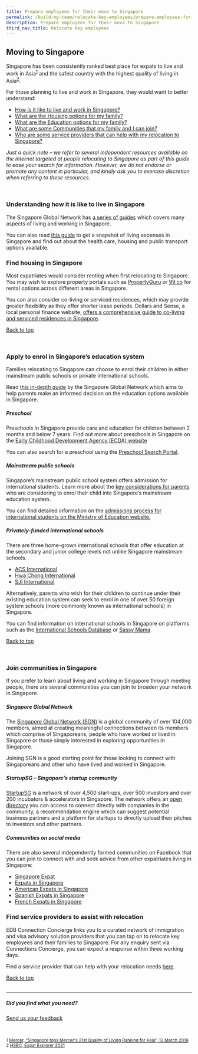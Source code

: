 ```yaml
---
title: Prepare employees for their move to Singapore
permalink: /build-my-team/relocate-key-employees/prepare-employees-for-move-to-sg/
description: Prepare employees for their move to Singapore
third_nav_title: Relocate key employees
---
```

## Moving to Singapore


Singapore has been consistently ranked best place for expats to live and work in Asia<sup><a target="_blank" href="https://www.mercer.com.sg/newsroom/2019-quality-of-living-survey.html">1</a></sup> and the safest country with the highest quality of living in Asia<sup><a target="_blank" href="https://www.expat.hsbc.com/expat-explorer/league-table/">2</a></sup>. 

For those planning to live and work in Singapore, they would want to better understand:
* [How is it like to live and work in Singapore?](#understanding-how-it-is-like-to-live-in-singapore)
* [What are the Housing options for my family?](#find-housing-in-singapore)
* [What are the Education options for my family?](#apply-to-enrol-in-singapores-education-system)
* [What are some Communities that my family and I can join?](#join-communities-in-singapore)
* [Who are some service providers that can help with my relocation to Singapore?](#find-service-providers-to-assist-with-relocation)

_Just a quick note – we refer to several independent resources available on the internet targeted at people relocating to Singapore as part of this guide to ease your search for information. However, we do not endorse or promote any content in particular, and kindly ask you to exercise discretion when referring to these resources._

<br>

### Understanding how it is like to live in Singapore

The Singapore Global Network has <a target="_blank" href="https://singaporeglobalnetwork.gov.sg/guides/">a series of guides</a> which covers many aspects of living and working in Singapore.

You can also read <a target="_blank" href="https://www.edb.gov.sg/en/setting-up-in-singapore/business-guides/guide-to-living-in-singapore.html">this guide</a> to get a snapshot of living expenses in Singapore and find out about the health care, housing and public transport options available.


### Find housing in Singapore

Most expatriates would consider renting when first relocating to Singapore. You may wish to explore property portals such as <a target="_blank" href="https://www.propertyguru.com.sg/">PropertyGuru</a> or <a target="_blank" href="https://www.99.co/">99.co</a> for rental options across different areas in Singapore.

You can also consider co-living or serviced residences, which may provide greater flexibility as they offer shorter lease periods. Dollars and Sense, a local personal finance website, <a target="_blank" href="https://dollarsandsense.sg/price-guide-co-living-spaces-serviced-apartments/">offers a comprehensive guide to co-living and serviced residences in Singapore</a>.

[Back to top](#moving-to-singapore)<br>

<br>



### Apply to enrol in Singapore’s education system

Families relocating to Singapore can choose to enrol their children in either mainstream public schools or private international schools.

Read <a target="_blank" href="https://singaporeglobalnetwork.gov.sg/guides/education-in-sg/">this in-depth guide</a> by the Singapore Global Network which aims to help parents make an informed decision on the education options available in Singapore.

##### Preschool

Preschools in Singapore provide care and education for children between 2 months and below 7 years. Find out more about preschools in Singapore on the <a target="_blank" href="https://www.ecda.gov.sg/parents/choosing-a-preschool/choosing-a-preschool-for-your-child">Early Childhood Development Agency (ECDA) website</a>

You can also search for a preschool using the <a target="_blank" href="https://go.gov.sg/ecda-psp">Preschool Search Portal</a>.

##### Mainstream  public schools

Singapore’s mainstream public school system offers admission for international students. Learn more about the <a target="_blank" href="https://www.moe.gov.sg/international-students/studying-in-singapore">key considerations for parents</a> who are considering to enrol their child into Singapore’s mainstream education system.

You can find detailed information on the <a target="_blank" href="https://www.moe.gov.sg/international-students/admission">admissions process for international students on the Ministry of Education website.</a>

##### Privately-funded international schools

There are three home-grown international schools that offer education at the secondary and junior college levels not unlike Singapore mainstream schools.

* <a target="_blank" href="http://www.acsinternational.com.sg/">ACS International </a>
* <a target="_blank" href="http://www.hcis.edu.sg/">Hwa Chong International </a>
* <a target="_blank" href="http://www.sji-international.com.sg/">SJI International </a>

Alternatively, parents who wish for their children to continue under their existing education system can seek to enrol in one of over 50 foreign system schools (more commonly known as international schools) in Singapore.

You can find information on international schools in Singapore on platforms such as the <a target="_blank" href="https://www.international-schools-database.com/in/singapore">International Schools Database</a> or <a target="_blank" href="https://www.sassymamasg.com/schools-guide/">Sassy Mama</a>

[Back to top](#moving-to-singapore)<br>

<br>



### Join communities in Singapore

If you prefer to learn about living and working in Singapore through meeting people, there are several communities you can join to broaden your network in Singapore.

##### Singapore Global Network

The <a target="_blank" href="https://singaporeglobalnetwork.gov.sg">Singapore Global Network (SGN)</a> is a global community of over 104,000 members, aimed at creating meaningful connections between its members which comprise of Singaporeans, people who have worked or lived in Singapore or those simply interested in exploring opportunities in Singapore.

Joining SGN is a good starting point for those looking to connect with Singaporeans and other who have lived and worked in Singapore.

##### StartupSG – Singapore’s startup community

<a target="_blank" href="https://www.startupsg.gov.sg/">StartupSG</a> is a network of over 4,500 start-ups, over 500 investors and over 200 incubators &amp; accelerators in Singapore. The network offers an <a target="_blank" href="https://www.startupsg.gov.sg/directory/startups/">open directory</a> you can access to connect directly with companies in the community, a recommendation engine which can suggest potential business partners and a platform for startups to directly upload their pitches to investors and other partners.

##### Communities on social media

There are also several independently formed communities on Facebook that you can join to connect with and seek advice from other expatriates living in Singapore:

* <a target="_blank" href="https://www.facebook.com/groups/SingaporeExpatscom">Singapore Expat </a>
* <a target="_blank" href="https://www.facebook.com/groups/124648157604640">Expats in Singapore </a>
* <a target="_blank" href="https://www.facebook.com/groups/americansinsingapore">American Expats in Singapore</a>
* <a target="_blank" href="https://www.facebook.com/groups/spanishinsingapore/">Spanish Expats in Singapore </a>
* <a target="_blank" href="https://www.facebook.com/groups/frenchinsingapore/">French Expats in Singapore </a>


### Find service providers to assist with relocation

EDB Connection Concierge links you to a curated network of immigration and visa advisory solution providers that you can tap on to relocate key employees and their families to Singapore. For any enquiry sent via Connections Concierge, you can expect a response within three working days.

Find a service provider that can help with your relocation needs <a target="_blank" href="https://www.edb.gov.sg/connections-concierge/service-providers.html?tab=general-service-providers&amp;servicecategory=recruitment&amp;hrsolutions">here</a>.


	
[Back to top](#moving-to-singapore)<br><br>


<hr>

##### Did you find what you need?
[Send us your feedback](https://form.gov.sg/642693623cb98f001239be0d)

<br>

<sub>1 <a target="_blank" href="https://www.mercer.com.sg/newsroom/2019-quality-of-living-survey.html">Mercer, “Singapore tops Mercer's 21st Quality of Living Ranking for Asia”, 13 March 2019</a><br>
2 <a target="_blank" href="https://www.expat.hsbc.com/expat-explorer/league-table/">HSBC, Expat Explorer 2021</a>
	</sub>